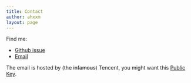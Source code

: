 ```yaml
---
title: Contact
author: ahxxm
layout: page
---
```


Find me:

- [Github issue](https://github.com/ahxxm/ahxxm.github.io/issues)
- [Email](mailto:blog@ahxxm.com)

The email is hosted by (the ~~infamous~~) Tencent, you might want this [Public Key](https://github.com/ahxxm/public-key).
